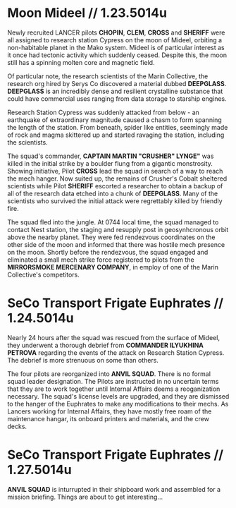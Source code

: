 # Moon Mideel // 1.23.5014u
Newly recruited LANCER pilots **CHOPIN**, **CLEM**, **CROSS** and **SHERIFF** were all assigned to research station Cypress on the moon of Mideel, orbiting a non-habitable planet in the Mako system. Mideel is of particular interest as it once had tectonic activity which suddenly ceased. Despite this, the moon still has a spinning molten core and magnetic field.

Of particular note, the research scientists of the Marin Collective, the research org hired by Serys Co discovered a material dubbed **DEEPGLASS**. **DEEPGLASS** is an incredibly dense and resilient crystalline substance that could have commercial uses ranging from data storage to starship engines.

Research Station Cypress was suddenly attacked from below - an earthquake of extraordinary magnitude caused a chasm to form spanning the length of the station. From beneath, spider like entities, seemingly made of rock and magma skittered up and started ravaging the station, including the scientists.

The squad's commander, **CAPTAIN MARTIN "CRUSHER" LYNGE"** was killed in the initial strike by a boulder flung from a gigantic monstrosity. Showing initiative, Pilot **CROSS** lead the squad in search of a way to reach the mech hanger. Now suited up, the remains of Crusher's Cobalt sheltered scientists while Pilot **SHERIFF** escorted a researcher to obtain a backup of all of the research data etched into a chunk of **DEEPGLASS**. Many of the scientists who survived the initial attack were regrettably killed by friendly fire.

The squad fled into the jungle. At 0744 local time, the squad managed to contact Nest station, the staging and resupply post in geosynhcronous orbit above the nearby planet. They were fed rendezvous coordinates on the other side of the moon and informed that there was hostile mech presence on the moon. Shortly before the rendezvous, the squad engaged and eliminated a small mech strike force registered to pilots from the **MIRRORSMOKE MERCENARY COMPANY**, in employ of one of the Marin Collective's competitors.

# SeCo Transport Frigate Euphrates // 1.24.5014u

Nearly 24 hours after the squad was rescued from the surface of Mideel, they underwent a thorough debrief from **COMMANDER ILYUKHINA PETROVA** regarding the events of the attack on Research Station Cypress. The debrief is more strenuous on some than others.

The four pilots are reorganized into **ANVIL SQUAD**. There is no formal squad leader designation. The Pilots are instructed in no uncertain terms that they are to work together until Internal Affairs deems a reoganization necessary. The squad's license levels are upgraded, and they are dismissed to the hanger of the Euphrates to make any modifications to their mechs. As Lancers working for Internal Affairs, they have mostly free roam of the maintenance hangar, its onboard printers and materials, and the crew decks.

# SeCo Transport Frigate Euphrates // 1.27.5014u

**ANVIL SQUAD** is inturrupted in their shipboard work and assembled for a mission briefing. Things are about to get interesting...
